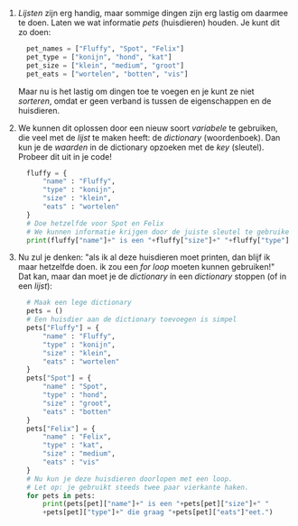 1. *Lijsten*  zijn erg handig, maar sommige dingen zijn erg lastig om daarmee te doen. Laten we wat informatie *pets* (huisdieren) houden. Je kunt dit zo doen:
    ```python
      pet_names = ["Fluffy", "Spot", "Felix"]
      pet_type = ["konijn", "hond", "kat"]
      pet_size = ["klein", "medium", "groot"]
      pet_eats = ["wortelen", "botten", "vis"]
    ```
    Maar nu is het lastig om dingen toe te voegen en je kunt ze niet *sorteren*, omdat er geen verband is tussen de eigenschappen en de huisdieren.

2. We kunnen dit oplossen door een nieuw soort *variabele* te gebruiken, die veel met de *lijst* te maken heeft: de *dictionary* (woordenboek). Dan kun je de *waarden* in de dictionary opzoeken met de *key* (sleutel). Probeer dit uit in je code!
    ```python
      fluffy = {
          "name" : "Fluffy",
          "type" : "konijn",
          "size" : "klein",
          "eats" : "wortelen"
      }
      # Doe hetzelfde voor Spot en Felix
      # We kunnen informatie krijgen door de juiste sleutel te gebruiken.
      print(fluffy["name"]+" is een "+fluffy["size"]+" "+fluffy["type"]+" dat graag "+fluffy["eats"]+"eet.")
    ```
<!-- fixme - nauwelijks vertaalbaar?  klein/groot+e -->

3. Nu zul je denken: "als ik al deze huisdieren moet printen, dan blijf ik maar hetzelfde doen. ik zou een *for loop* moeten kunnen gebruiken!" Dat kan, maar dan moet je de *dictionary* ín een *dictionary* stoppen (of in een *lijst*):
    ```python
      # Maak een lege dictionary
      pets = ()
      # Een huisdier aan de dictionary toevoegen is simpel
      pets["Fluffy"] = {
          "name" : "Fluffy",
          "type" : "konijn",
          "size" : "klein",
          "eats" : "wortelen"
      }
      pets["Spot"] = {
          "name" : "Spot",
          "type" : "hond",
          "size" : "groot",
          "eats" : "botten"
      }
      pets["Felix"] = {
          "name" : "Felix",
          "type" : "kat",
          "size" : "medium",
          "eats" : "vis"
      }
      # Nu kun je deze huisdieren doorlopen met een loop.
      # Let op: je gebruikt steeds twee paar vierkante haken.
      for pets in pets:
          print(pets[pet]["name"]+" is een "+pets[pet]["size"]+" "
          +pets[pet]["type"]+" die graag "+pets[pet]["eats"]"eet.")
    ```
